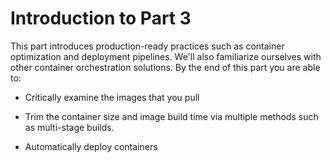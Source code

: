 # Introduction to Part 3

This part introduces production-ready practices such as container optimization and deployment pipelines. We'll also familiarize ourselves with other container orchestration solutions. By the end of this part you are able to:

-   Critically examine the images that you pull

-   Trim the container size and image build time via multiple methods such as multi-stage builds.

-   Automatically deploy containers

